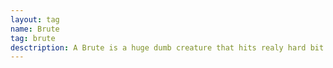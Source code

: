 ```yaml
---
layout: tag
name: Brute
tag: brute
desctription: A Brute is a huge dumb creature that hits realy hard bit has no finesse to it.
---
```


